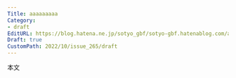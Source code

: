 ```yaml
---
Title: aaaaaaaaa
Category:
- draft
EditURL: https://blog.hatena.ne.jp/sotyo_gbf/sotyo-gbf.hatenablog.com/atom/entry/4207112889924048839
Draft: true
CustomPath: 2022/10/issue_265/draft
---
```


本文

